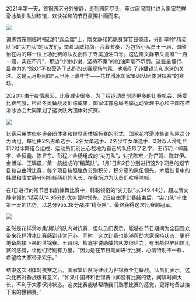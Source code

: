 2021年第一天，首钢园区分外安静，走到园区尽头，穿过层层围栏进入国家花样滑冰集训队训练馆，欢快祥和的节日氛围扑面而来。

![](http://img1.gtimg.com/bj2022/pics/hv1/77/237/2325/151243637.jpg)

训练馆东侧临时搭起的“观众席”上，隋文静和韩聪身穿节日盛装，分别率领“精英队”和“尖刀队”的队友们，举着助威灯牌，合着节奏，为包括小队员王一涵、谢欣怡在内的每一位上场比赛的队友创作了专属加油口号。这边隋文静带头高喊“一涵一涵，实在不凡”，那边“小谢小谢，坚持不懈”的加油声毫不示弱。这些最懂行、最卖力的“观众”不仅营造了热烈的比赛现场气氛，也吸引了转播镜头和冰迷的关注。这是元月期间国“元旦冰上嘉年华——花样滑冰国家集训队团体对抗赛”的赛场。

2020年由于疫情原因，比赛减少很多，为了给运动员创造更多的比赛机会，感受比赛气氛，检验冬奥备战及训练成果，国家体育总局冬季运动管理中心和中国花样滑冰协会共同策划了这次队内团体对抗赛。

![](http://img1.gtimg.com/bj2022/pics/hv1/79/237/2325/151243639.jpg)

比赛采用类似冬奥会团体赛和世界团体锦标赛的形式，国家花样滑冰集训队队员分为两组，每组由2名男单选手、2名女单选手、2名少年女单选手、2对双人滑组合和2对冰舞组合组成，运动员们别出心裁地为自己的队伍取了名字，王诗玥／柳鑫宇、金恒鑫、陈昱东、彭程／金杨组成的“尖刀队”，对抗陈宏／孙茁鸣、陈虹伊、金博洋、王瑀晨／黄一航组成的“精英队”。1月1日和2日分别进行这5个项目的短节目和自由滑比赛，每个项目按照胜负分别积分，积分高的队伍领先。术后恢复中的韩聪和隋文静分别担任两组的队长，在赛场边为队员们欢呼呐喊。

在1日进行的短节目和韵律舞比赛中，韩聪领衔的“尖刀队”以349.44分，超过隋文静率领的“精英队”4.95分的优势暂时领先。2日自由滑比赛结束后，“尖刀队”守住第一天的优势，以总分955.38分战胜“精英队”，最终获得这次比赛的冠军。

![](http://img1.gtimg.com/bj2022/pics/hv1/80/237/2325/151243640.jpg)

虽然是花样滑冰集训队的队内对抗赛，但队员们表示，能够在节日期间为全国观众带来花样滑冰比赛感到非常开心，同时，这次比赛也能够帮助大家保持状态，更好地备战接下来的世锦赛。王诗玥、柳鑫宇说助威的队友很给力，有出战世界团体比赛的感觉，让他们特别有力量，“因为是在节日期间进行比赛，心情特别不一样，希望给大家带来欢乐。”

结束这次团体对抗赛之后，国家集训队将继续为世锦赛全力备战。队员们表示，这次比赛对备战很有意义，“如果中国杯和世锦赛中间没有比赛的话，间隔时间太长，不利于大家保持状态。这次比赛能够帮助我们熟悉比赛的感觉，更好地备战接下来的世锦赛。”